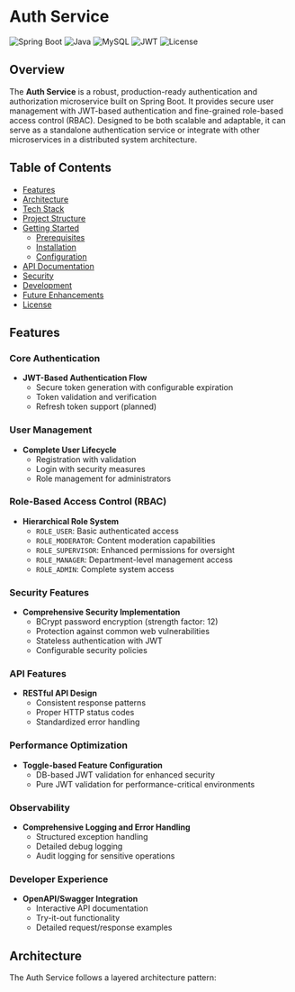 # Auth Service

![Spring Boot](https://img.shields.io/badge/Spring%20Boot-3.2.5-brightgreen.svg)
![Java](https://img.shields.io/badge/Java-17-orange.svg)
![MySQL](https://img.shields.io/badge/MySQL-8.0-blue.svg)
![JWT](https://img.shields.io/badge/JWT-Auth-yellow.svg)
![License](https://img.shields.io/badge/License-MIT-blue.svg)

## Overview

The **Auth Service** is a robust, production-ready authentication and authorization microservice built on Spring Boot. It provides secure user management with JWT-based authentication and fine-grained role-based access control (RBAC). Designed to be both scalable and adaptable, it can serve as a standalone authentication service or integrate with other microservices in a distributed system architecture.

## Table of Contents

- [Features](#features)
- [Architecture](#architecture)
- [Tech Stack](#tech-stack)
- [Project Structure](#project-structure)
- [Getting Started](#getting-started)
  - [Prerequisites](#prerequisites)
  - [Installation](#installation)
  - [Configuration](#configuration)
- [API Documentation](#api-documentation)
- [Security](#security)
- [Development](#development)
- [Future Enhancements](#future-enhancements)
- [License](#license)

## Features

### Core Authentication

- **JWT-Based Authentication Flow**
  - Secure token generation with configurable expiration
  - Token validation and verification
  - Refresh token support (planned)

### User Management

- **Complete User Lifecycle**
  - Registration with validation
  - Login with security measures
  - Role management for administrators

### Role-Based Access Control (RBAC)

- **Hierarchical Role System**
  - `ROLE_USER`: Basic authenticated access
  - `ROLE_MODERATOR`: Content moderation capabilities
  - `ROLE_SUPERVISOR`: Enhanced permissions for oversight
  - `ROLE_MANAGER`: Department-level management access
  - `ROLE_ADMIN`: Complete system access

### Security Features

- **Comprehensive Security Implementation**
  - BCrypt password encryption (strength factor: 12)
  - Protection against common web vulnerabilities
  - Stateless authentication with JWT
  - Configurable security policies

### API Features

- **RESTful API Design**
  - Consistent response patterns
  - Proper HTTP status codes
  - Standardized error handling

### Performance Optimization

- **Toggle-based Feature Configuration**
  - DB-based JWT validation for enhanced security
  - Pure JWT validation for performance-critical environments

### Observability

- **Comprehensive Logging and Error Handling**
  - Structured exception handling
  - Detailed debug logging
  - Audit logging for sensitive operations

### Developer Experience

- **OpenAPI/Swagger Integration**
  - Interactive API documentation
  - Try-it-out functionality
  - Detailed request/response examples

## Architecture

The Auth Service follows a layered architecture pattern: